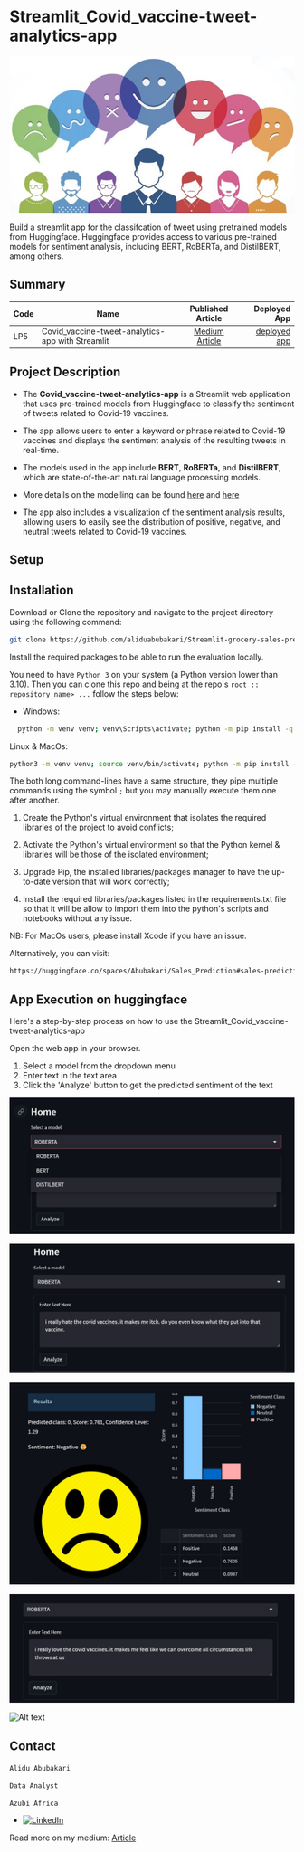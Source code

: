 # Streamlit_Covid_vaccine-tweet-analytics-app

![Alt text](/images/twitter-sentiment-analysis1.jpg)

Build a streamlit app for the classifcation of tweet using pretrained models from Huggingface. Huggingface provides access to various pre-trained models for sentiment analysis, including BERT, RoBERTa, and DistilBERT, among others.

## Summary
| Code      | Name        | Published Article |  Deployed App |
|-----------|-------------|:-------------:|------:|
| LP5 | Covid_vaccine-tweet-analytics-app with Streamlit |  [Medium Article](https://medium.com/@alidu143/building-a-streamlit-webapp-for-the-analyses-of-sentiment-towards-the-covid-vaccines-from-tweets-c5552cc88e1c) | [deployed app](https://huggingface.co/spaces/Abubakari/Covid_Vaccines_Tweet_Sentiment_Analysis) |

## Project Description
- The **Covid_vaccine-tweet-analytics-app** is a Streamlit web application that uses pre-trained models from Huggingface to classify the sentiment of tweets related to Covid-19 vaccines.

- The app allows users to enter a keyword or phrase related to Covid-19 vaccines and displays the sentiment analysis of the resulting tweets in real-time.

- The models used in the app include **BERT**, **RoBERTa**, and **DistilBERT**, which are state-of-the-art natural language processing models. 

- More details on the modelling can be found [here](https://medium.com/@alidu143/analyzing-sentiment-towards-the-covid-vaccines-using-pretrained-huggingface-models-8222d2e3610d) and [here](https://github.com/aliduabubakari/Analysing-social-media-sentiment-.git)

- The app also includes a visualization of the sentiment analysis results, allowing users to easily see the distribution of positive, negative, and neutral tweets related to Covid-19 vaccines.


## Setup

## Installation

Download or Clone the repository and navigate to the project directory using the following command:

```bash
git clone https://github.com/aliduabubakari/Streamlit-grocery-sales-prediction-app
```

Install the required packages to be able to run the evaluation locally.

You need to have `Python 3` on your system (a Python version lower than 3.10). Then you can clone this repo and being at the repo's `root :: repository_name> ...` follow the steps below:

- Windows:
```bash
  python -m venv venv; venv\Scripts\activate; python -m pip install -q --upgrade pip; python -m pip install -qr requirements.txt
```  
Linux & MacOs: 
```bash
python3 -m venv venv; source venv/bin/activate; python -m pip install -q --upgrade pip; python -m pip install -qr requirements.txt
```

The both long command-lines have a same structure, they pipe multiple commands using the symbol `;` but you may manually execute them one after another.

1. Create the Python's virtual environment that isolates the required libraries of the project to avoid conflicts;

2. Activate the Python's virtual environment so that the Python kernel & libraries will be those of the isolated environment;

3. Upgrade Pip, the installed libraries/packages manager to have the up-to-date version that will work correctly;

4. Install the required libraries/packages listed in the requirements.txt file so that it will be allow to import them into the python's scripts and notebooks without any issue.

NB: For MacOs users, please install Xcode if you have an issue.


Alternatively, you can visit:

``` bash
https://huggingface.co/spaces/Abubakari/Sales_Prediction#sales-prediction-app

```  

## App Execution on huggingface 
Here's a step-by-step process on how to use the Streamlit_Covid_vaccine-tweet-analytics-app

Open the web app in your browser.

1. Select a model from the dropdown menu
2. Enter text in the text area
3. Click the 'Analyze' button to get the predicted sentiment of the text

![Alt text](/images/1.jpg)

![Alt text](/images/3.jpg)

![Alt text](/images/2.jpg)

![Alt text](/images/4.jpg)

![Alt text](5/images/.jpg)


## Contact
`Alidu Abubakari`

`Data Analyst`

`Azubi Africa`

- [![LinkedIn](https://img.shields.io/badge/LinkedIn-%230077B5?logo=linkedin&logoColor=white)](https://www.linkedin.com/in/alidu-abubakari-2612bb57/) 

Read more on my medium: 
[Article](https://medium.com/@alidu143/building-a-sales-prediction-app-with-streamlit-and-machine-learning-31746625d6ca) 




